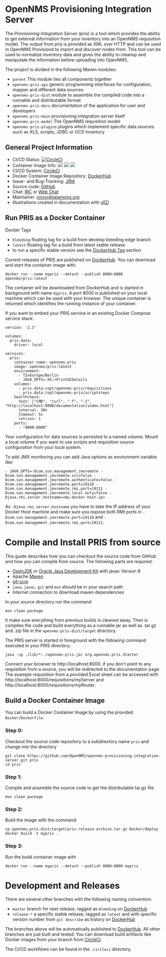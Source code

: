 
# OpenNMS Provisioning Integration Server

The _Provisioning Integration Server (pris)_ is a tool which provides the ability to get external information from your inventory into an OpenNMS requisition model.
The output from pris is provided as XML over HTTP and can be used in OpenNMS Provisiond to import and discover nodes from.
This tool can be used to normalize inventory data and gives the ability to cleanup and manipulate the information before uploading into OpenNMS.

The project is divided in the following Maven modules:

* `parent` This module ties all components together 
* `opennms-pris-api` generic programming interfaces for configuration, mapper and different data sources
* `opennms-pris-dist` module to assemble the compiled code into a runnable and distributable format
* `opennms-pris-docs` documentation of the application for user and developers 
* `opennms-pris-main` provisioning integration server itself
* `opennms-pris-model` The OpenNMS requisition model
* `opennms-pris-plugins` plugins which implement specific data sources such as XLS, scripts, JDBC or OCS Inventory

## General Project Information

* CI/CD Status: [![CircleCI](https://circleci.com/gh/OpenNMS/opennms-provisioning-integration-server.svg?style=svg)](https://circleci.com/gh/OpenNMS/opennms-provisioning-integration-server)
* Container Image Info: [![](https://images.microbadger.com/badges/version/opennms/opennms-provisioning-integration-server.svg)](https://microbadger.com/images/opennms/opennms-provisioning-integration-server "Get your own version badge on microbadger.com") [![](https://images.microbadger.com/badges/image/opennms/opennms-provisioning-integration-server.svg)](https://microbadger.com/images/opennms/opennms-provisioning-integration-server "Get your own image badge on microbadger.com") [![](https://images.microbadger.com/badges/license/opennms/opennms-provisioning-integration-server.svg)](https://microbadger.com/images/opennms/opennms-provisioning-integration-server "Get your own license badge on microbadger.com")
* CI/CD System: [CircleCI]
* Docker Container Image Repository: [DockerHub]
* Issue- and Bug-Tracking: [JIRA]
* Source code: [GitHub]
* Chat: [IRC] or [Web Chat]
* Maintainer: ronny@opennms.org
* Illustrations created in documentation with [yED]

## Run PRIS as a Docker Container

Docker Tags

* `bleeding` floating tag for a build from develop bleeding edge branch
* `latest` floating tag for a build from latest stable release
* to run a specific stable version see the [DockerHub Tag] section

Current releases of PRIS are published on [DockerHub].
You can download and start the container image with:

    docker run --name mypris --detach --publish 8000:8000 opennms/pris:latest

The container will be downloaded from DockerHub and is started in background with name `mypris`.
A port 8000 is published on your local machine which can be used with your browser.
The unique container is returned which identifies the running instance of your container.

If you want to embed your PRIS service in an existing Docker Compose service stack:

```
version: '2.3'

volumes:
  pris.data:
    driver: local

services:
  pris:
    container_name: opennms.pris
    image: opennms/pris:latest
    environment:
      - TZ=Europe/Berlin
      - JAVA_OPTS=-XX:+PrintGCDetails
    volumes:
      - pris.data:/opt/opennms-pris/requisitions
      - pris.data:/opt/opennms-pris/scriptsteps
    healthcheck:
      test: ["CMD", "curl", "-f", "-I", "http://localhost:8000/documentation/index.html"]
      interval: 30s
      timeout: 5s
      retries: 1
    ports:
      - "8000:8000"
```   

Your configuration for data sources is persisted to a named volume.
Mount a local volume if you want to use scripts and requisition source configuration from your local system.

To add JMX monitoring you can add Java options as environment variable like:

```
- JAVA_OPTS=-Dcom.sun.management.jmxremote -Dcom.sun.management.jmxremote.ssl=false -Dcom.sun.management.jmxremote.authenticate=false -Dcom.sun.management.jmxremote.port=19110 -Dcom.sun.management.jmxremote.rmi.port=19111 -Dcom.sun.management.jmxremote.local.only=false -Djava.rmi.server.hostname=<my-docker-host-ip>
```

As `-Djava.rmi.server.hostname` you have to take the IP address of your Docker Host machine and make sure you expose both RMI ports in `-Dcom.sun.management.jmxremote.port=19110` and `-Dcom.sun.management.jmxremote.rmi.port=19111`.

# Compile and Install PRIS from source

This guide describes how you can checkout the source code from GitHub and how you can compile from source.
The following parts are required: 

* [OpenJDK] or [Oracle Java Development Kit] with javac Version 8
* Apache [Maven]
* [git-scm]
* `java`, `javac`, `git` and `mvn` should be in your search path
* Internet connection to download maven dependencies

In your source directory run the command

    mvn clean package

It make sure everything from previous builds is cleaned away.
Then is compiles the code and build everything as a runnable jar as well as .tar.gz and .zip file in the `opennms-pris-dist/target` directory.

The PRIS server is started in foreground with the following command executed in your PRIS directory:

    java -cp ./lib/*:./opennms-pris.jar org.opennms.pris.Starter 

Connect your browser to http://localhost:8000, if you don't point to any requisition from a source, you will be redirected to the documentation page.
The example requisition from a provided Excel sheet can be accessed with http://localhost:8000/requisitions/myServer and http://localhost:8000/requisitions/myRouter.

## Build a Docker Container Image

You can build a Docker Container Image by using the provided `Docker/Dockerfile`.

### Step 0:

Checkout the source code repository to a subdirectory name `pris` and change into the directory

```
git clone https://github.com/OpenNMS/opennms-provisioning-integration-server.git pris
cd pris
```

### Step 1:

Compile and assemble the source code to get the distributable tar.gz file

```
mvn clean package
```

### Step 2:

Build the image with the command:

```
cp opennms-pris-dist/target/pris-release-archive.tar.gz Docker/deploy
docker build -t mypris .
```

### Step 3:

Run the build container image with

```
docker run --name mypris --detach --publish 8000:8000 mypris
```

# Development and Releases

There are several other branches with the following naming convention:

* `master` branch for next release, tagged as `bleeding` on [DockerHub]
* `release-*` a specific stable release, tagged as `latest` and with specific version number from `git describe` as history on [DockerHub]

The branches above will be automatically published to [DockerHub].
All other branches are just built and tested.
You can download build artifacts like Docker images from your branch from [CircleCI].

The CI/CD workflows can be found in the `.circleci` directory.

[GitHub]: https://github.com/OpenNMS/opennms-provisioning-integration-server.git
[CircleCI]: https://circleci.com/gh/opennms/opennms-provisioning-integration-server
[DockerHub]: https://hub.docker.com/r/opennms/pris
[DockerHub Tag]: https://hub.docker.com/r/opennms/pris/tags/
[JIRA]: https://issues.opennms.org/projects/PRIS
[OpenJDK]: http://openjdk.java.net/
[Oracle Java Development Kit]: http://www.oracle.com/technetwork/java/javase/downloads/jdk7-downloads-1880260.html
[Maven]: http://maven.apache.org/
[git-scm]: http://git-scm.com/
[yED]: http://www.yworks.com/en/products_yed_about.html
[Web Chat]: https://chats.opennms.org/opennms-discuss
[IRC]: irc://freenode.org/#opennms


